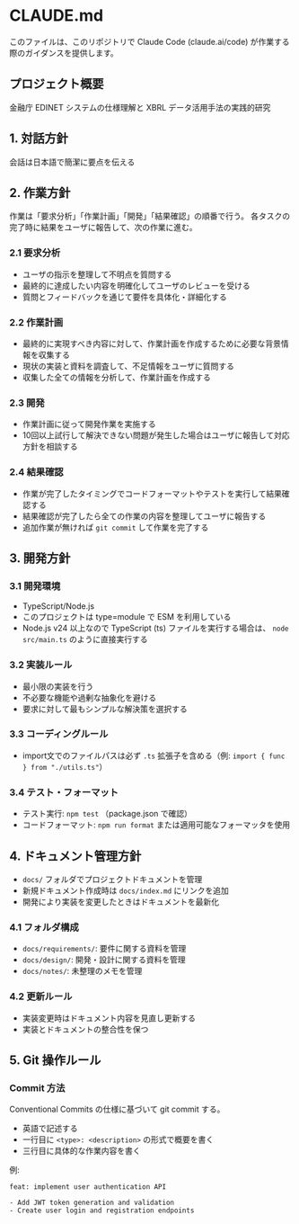 # CLAUDE.md

このファイルは、このリポジトリで Claude Code (claude.ai/code) が作業する際のガイダンスを提供します。

## プロジェクト概要

金融庁 EDINET システムの仕様理解と XBRL データ活用手法の実践的研究

## 1. 対話方針

会話は日本語で簡潔に要点を伝える

## 2. 作業方針

作業は「要求分析」「作業計画」「開発」「結果確認」の順番で行う。
各タスクの完了時に結果をユーザに報告して、次の作業に進む。

### 2.1 要求分析

- ユーザの指示を整理して不明点を質問する
- 最終的に達成したい内容を明確化してユーザのレビューを受ける
- 質問とフィードバックを通じて要件を具体化・詳細化する

### 2.2 作業計画

- 最終的に実現すべき内容に対して、作業計画を作成するために必要な背景情報を収集する
- 現状の実装と資料を調査して、不足情報をユーザに質問する
- 収集した全ての情報を分析して、作業計画を作成する

### 2.3 開発

- 作業計画に従って開発作業を実施する
- 10回以上試行して解決できない問題が発生した場合はユーザに報告して対応方針を相談する

### 2.4 結果確認

- 作業が完了したタイミングでコードフォーマットやテストを実行して結果確認する
- 結果確認が完了したら全ての作業の内容を整理してユーザに報告する
- 追加作業が無ければ `git commit` して作業を完了する

## 3. 開発方針

### 3.1 開発環境

- TypeScript/Node.js
- このプロジェクトは type=module で ESM を利用している
- Node.js v24 以上なので TypeScript (ts) ファイルを実行する場合は、 `node src/main.ts` のように直接実行する

### 3.2 実装ルール

- 最小限の実装を行う
- 不必要な機能や過剰な抽象化を避ける
- 要求に対して最もシンプルな解決策を選択する

### 3.3 コーディングルール

- import文でのファイルパスは必ず `.ts` 拡張子を含める（例: `import { func } from "./utils.ts"`）

### 3.4 テスト・フォーマット

- テスト実行: `npm test` （package.json で確認）
- コードフォーマット: `npm run format` または適用可能なフォーマッタを使用

## 4. ドキュメント管理方針

- `docs/` フォルダでプロジェクトドキュメントを管理
- 新規ドキュメント作成時は `docs/index.md` にリンクを追加
- 開発により実装を変更したときはドキュメントを最新化

### 4.1 フォルダ構成

- `docs/requirements/`: 要件に関する資料を管理
- `docs/design/`: 開発・設計に関する資料を管理
- `docs/notes/`: 未整理のメモを管理

### 4.2 更新ルール

- 実装変更時はドキュメント内容を見直し更新する
- 実装とドキュメントの整合性を保つ

## 5. Git 操作ルール

### Commit 方法

Conventional Commits の仕様に基づいて git commit する。

- 英語で記述する
- 一行目に `<type>: <description>` の形式で概要を書く
- 三行目に具体的な作業内容を書く

例:

```
feat: implement user authentication API

- Add JWT token generation and validation
- Create user login and registration endpoints
```
